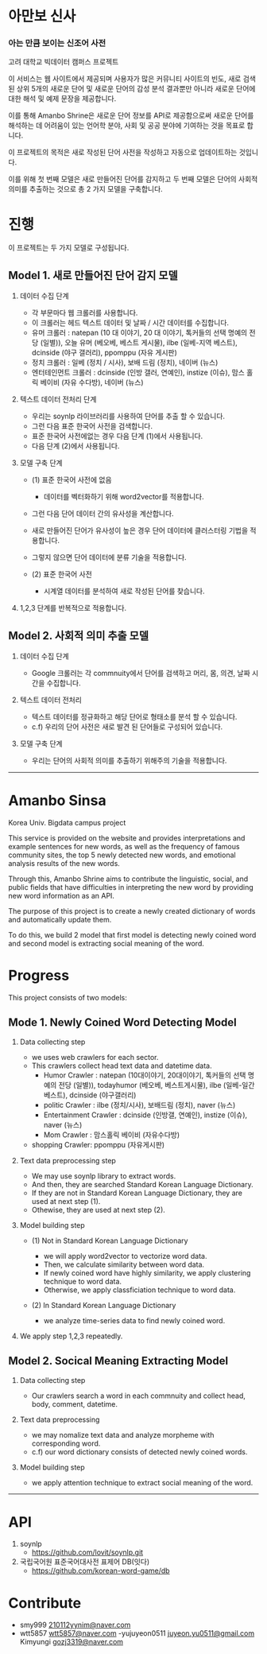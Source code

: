 # 아만보 신사

### 아는 만큼 보이는 신조어 사전


고려 대학교 빅데이터 캠퍼스 프로젝트

이 서비스는 웹 사이트에서 제공되며 사용자가 많은 커뮤니티 사이트의 빈도, 새로 검색된 상위 5개의 새로운 단어 및 새로운 단어의 감성 분석 결과뿐만 아니라 새로운 단어에 대한 해석 및 예제 문장을 제공합니다.

이를 통해 Amanbo Shrine은 새로운 단어 정보를 API로 제공함으로써 새로운 단어를 해석하는 데 어려움이 있는 언어학 분야, 사회 및 공공 분야에 기여하는 것을 목표로 합니다.

이 프로젝트의 목적은 새로 작성된 단어 사전을 작성하고 자동으로 업데이트하는 것입니다.

이를 위해 첫 번째 모델은 새로 만들어진 단어를 감지하고 두 번째 모델은 단어의 사회적 의미를 추출하는 것으로 총 2 가지 모델을 구축합니다.               

# 진행

이 프로젝트는 두 가지 모델로 구성됩니다.                

## Model 1. 새로 만들어진 단어 감지 모델

1. 데이터 수집 단계
    - 각 부문마다 웹 크롤러를 사용합니다.
    - 이 크롤러는 헤드 텍스트 데이터 및 날짜 / 시간 데이터를 수집합니다.
    - 유머 크롤러 : natepan (10 대 이야기, 20 대 이야기, 톡커들의 선택 명예의 전당 (일별)), 오늘 유머 (베오베, 베스트 게시물), ilbe (일베-지역 베스트), dcinside (야구 갤러리), ppomppu (자유 게시판)
    - 정치 크롤러 : 일베 (정치 / 시사), 보배 드림 (정치), 네이버 (뉴스)
    - 엔터테인먼트 크롤러 : dcinside (인방 갤러, 연예인), instize (이슈), 맘스 홀릭 베이비 (자유 수다방), 네이버 (뉴스)
    
2. 텍스트 데이터 전처리 단계
    - 우리는 soynlp 라이브러리를 사용하여 단어를 추출 할 수 있습니다.
    - 그런 다음 표준 한국어 사전을 검색합니다.
    - 표준 한국어 사전에없는 경우 다음 단계 (1)에서 사용됩니다.
    - 다음 단계 (2)에서 사용됩니다.

3. 모델 구축 단계
    
    - (1) 표준 한국어 사전에 없음
    	-  데이터를 벡터화하기 위해 word2vector를 적용합니다.
	- 그런 다음 단어 데이터 간의 유사성을 계산합니다.
	- 새로 만들어진 단어가 유사성이 높은 경우 단어 데이터에 클러스터링 기법을 적용합니다.
	- 그렇지 않으면 단어 데이터에 분류 기술을 적용합니다.

    - (2) 표준 한국어 사전
       - 시계열 데이터를 분석하여 새로 작성된 단어를 찾습니다.

4. 1,2,3 단계를 반복적으로 적용합니다.

## Model 2. 사회적 의미 추출 모델

1. 데이터 수집 단계
   - Google 크롤러는 각 commnuity에서 단어를 검색하고 머리, 몸, 의견, 날짜 시간을 수집합니다.

2. 텍스트 데이터 전처리
   - 텍스트 데이터를 정규화하고 해당 단어로 형태소를 분석 할 수 있습니다.
   - c.f) 우리의 단어 사전은 새로 발견 된 단어들로 구성되어 있습니다.

3. 모델 구축 단계
   - 우리는 단어의 사회적 의미를 추출하기 위해주의 기술을 적용합니다.    
       
       
       
       
-------------------------------------------
         
	 
	 
	                                                                  
# Amanbo Sinsa

Korea Univ. Bigdata campus project

This service is provided on the website and provides interpretations and example sentences for new words, as well as the frequency of famous community sites, the top 5 newly detected new words, and emotional analysis results of the new words.

Through this, Amanbo Shrine aims to contribute the linguistic, social, and public fields that have difficulties in interpreting the new word by providing new word information as an API.

The purpose of this project is to create a newly created dictionary of words and automatically update them.

To do this, we build 2 model that first model is detecting newly coined word and second model is extracting social meaning of the word.

# Progress

This project consists of two models:     

## Mode 1. Newly Coined Word Detecting Model

1. Data collecting step
    - we uses web crawlers for each sector.
    - This crawlers collect head text data and datetime data.  
    	- Humor Crawler : natepan (10대이야기, 20대이야기, 톡커들의 선택 명예의 전당 (일별)), todayhumor (베오베, 베스트게시물), ilbe (일베-일간베스트), dcinside (야구갤러리)
    	- politic Crawler : ilbe (정치/시사), 보배드림 (정치), naver (뉴스)
    	- Entertainment Crawler : dcinside (인방갤, 연예인), instize (이슈), naver (뉴스)
    	- Mom Crawler : 맘스홀릭 베이비 (자유수다방)
	- shopping Crawler: ppomppu (자유게시판)
    
2. Text data preprocessing step
    - We may use soynlp library to extract words.
    - And then, they are searched Standard Korean Language Dictionary.
    - If they are not in Standard Korean Language Dictionary, they are used at next step (1).
    - Othewise, they are used at next step (2).

3. Model building step
    - (1)  Not in Standard Korean Language Dictionary
    	- we will apply word2vector to vectorize word data.
    	- Then, we calculate similarity between word data.
    	- If newly coined word have highly similarity, we apply clustering technique to word data.
    	- Otherwise, we apply classficiation technique to word data.
	
    - (2)  In Standard Korean Language Dictionary
    	- we analyze time-series data to find newly coined word.

4. We apply step 1,2,3 repeatedly.

## Model 2. Socical Meaning Extracting Model

1. Data collecting step
   - Our crawlers search a word in each commnuity and collect head, body, comment, datetime.

2. Text data preprocessing
   - we may nomalize text data and analyze morpheme with corresponding word.
   - c.f) our word dictionary consists of detected newly coined words.

3. Model building step
   - we apply attention technique to extract social meaning of the word.



                                                                                                              
-----------------------------------------------------

                                                                                  
# API

1. soynlp
   - https://github.com/lovit/soynlp.git
2. 국립국어원 표준국어대사전 표제어 DB(잇다)
   - https://github.com/korean-word-game/db

# Contribute

- smy999 210112yynim@naver.com
- wtt5857 wtt5857@naver.com
-yujuyeon0511 juyeon.yu0511@gmail.com
Kimyungi gozj3319@naver.com


